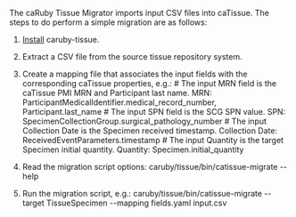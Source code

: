 The caRuby Tissue Migrator imports input CSV files into caTissue. The steps to do perform a simple migration are as follows:

1. [Install](http://caruby.tenderapp.com/faq/tissue_install) caruby-tissue.

2. Extract a CSV file from the source tissue repository system.

3. Create a mapping file that associates the input fields with the corresponding caTissue properties, e.g.:
        # The input MRN field is the caTissue PMI MRN and Participant last name.
        MRN: ParticipantMedicalIdentifier.medical_record_number, Participant.last_name
        # The input SPN field is the SCG SPN value.
        SPN: SpecimenCollectionGroup.surgical_pathology_number
        # The input Collection Date is the Specimen received timestamp.
        Collection Date: ReceivedEventParameters.timestamp
        # The input Quantity is the target Specimen initial quantity.
        Quantity: Specimen.initial_quantity

4. Read the migration script options:
        caruby/tissue/bin/catissue-migrate --help

5. Run the migration script, e.g.:
        caruby/tissue/bin/catissue-migrate --target TissueSpecimen --mapping fields.yaml input.csv